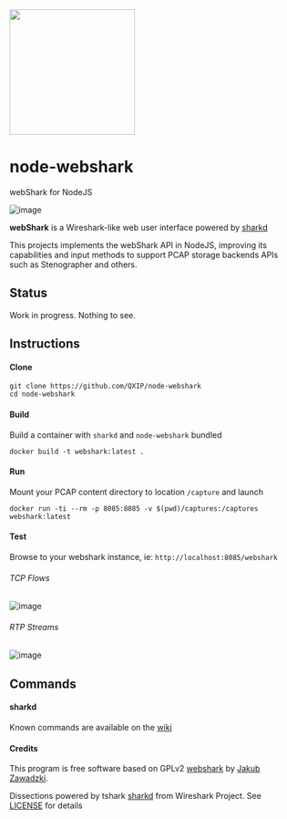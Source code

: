 <img src=https://user-images.githubusercontent.com/1423657/58752485-dd646c00-84af-11e9-94e9-c18529103638.png width=220>

# node-webshark
webShark for NodeJS

![image](https://user-images.githubusercontent.com/1423657/58755588-094f1400-84e7-11e9-9a3e-b2dfb27b6d74.png)

**webShark** is a Wireshark-like web user interface powered by [sharkd](https://wiki.wireshark.org/Development/sharkd) 

This projects implements the webShark API in NodeJS, improving its capabilities and input methods to support PCAP storage backends APIs such as Stenographer and others.

## Status
Work in progress. Nothing to see.


## Instructions
#### Clone
```
git clone https://github.com/QXIP/node-webshark
cd node-webshark
```
#### Build
Build a container with `sharkd` and `node-webshark` bundled
```
docker build -t webshark:latest .
```
#### Run
Mount your PCAP content directory to location `/capture` and launch
```
docker run -ti --rm -p 8085:8085 -v $(pwd)/captures:/captures webshark:latest
```
#### Test
Browse to your webshark instance, ie: `http://localhost:8085/webshark`

###### TCP Flows
![image](https://user-images.githubusercontent.com/1423657/59044920-5c2a2200-887f-11e9-8f5c-b227290f7806.png)

###### RTP Streams
![image](https://user-images.githubusercontent.com/1423657/59044655-d312eb00-887e-11e9-84f3-d8960d58fc05.png)


## Commands
#### sharkd
Known commands are available on the [wiki](https://github.com/QXIP/node-webshark/wiki)

#### Credits
This program is free software based on GPLv2 [webshark](https://bitbucket.org/jwzawadzki/webshark) by [Jakub Zawadzki](https://bitbucket.org/jwzawadzki). 

Dissections powered by tshark [sharkd](https://wiki.wireshark.org/Development/sharkd) from Wireshark Project. See [LICENSE](https://github.com/QXIP/node-webshark/blob/master/LICENSE) for details
